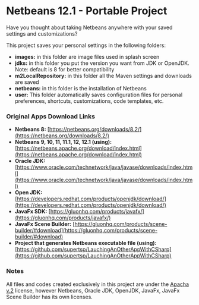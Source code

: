 # Netbeans 12.1 -  Portable Project

<!-- <img src="docs/images/image-banner.png" align="middle" width="3000"/> -->

Have you thought about taking Netbeans anywhere with your saved settings and customizations?

This project saves your personal settings in the following folders:

* **images:** in this folder are image files used in splash screen
* **jdks:** in this folder you put the version you want from JDK or OpenJDK. Note: default is 8 for better compatibility
* **m2LocalRepository:** in this folder all the Maven settings and downloads are saved
* **netbeans:** in this folder is the installation of Netbeans
* **user:** This folder automatically saves configuration files for personal preferences, shortcuts, customizations, code templates, etc.

### Original Apps Download Links
* **Netbeans 8:** [https://netbeans.org/downloads/8.2/](https://netbeans.org/downloads/8.2/)
* **Netbeans 9, 10, 11, 11.1, 12, 12.1 (using):** [https://netbeans.apache.org/download/index.html](https://netbeans.apache.org/download/index.html)
* **Oracle JDK:** [https://www.oracle.com/technetwork/java/javase/downloads/index.html](https://www.oracle.com/technetwork/java/javase/downloads/index.html)
* **Open JDK:** [https://developers.redhat.com/products/openjdk/download/](https://developers.redhat.com/products/openjdk/download/)
* **JavaFx SDK:** [https://gluonhq.com/products/javafx/](https://gluonhq.com/products/javafx/)
* **JavaFx Scene Builder:** [https://gluonhq.com/products/scene-builder/#download](https://gluonhq.com/products/scene-builder/#download)
* **Project that generates Netbeans executable file (using):** [https://github.com/supertsp/LauchingAnOtherAppWithCSharp](https://github.com/supertsp/LauchingAnOtherAppWithCSharp)


### Notes
All files and codes created exclusively in this project are under the [Apacha v.2](https://www.apache.org/licenses/LICENSE-2.0) license, however Netbeans, Oracle JDK, OpenJDK, JavaFx, JavaFx Scene Builder has its own licenses.
